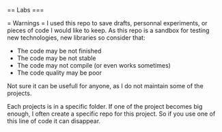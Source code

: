 == Labs ===

= Warnings =
I used this repo to save drafts, personnal experiments, or pieces of code I
would like to keep.
As this repo is a sandbox for testing new technologies, new libraries so consider that:

- The code may be not finished
- The code may be not stable
- The code may not compile (or even works sometimes)
- The code quality may be poor

Not sure it can be usefull for anyone, as I do not maintain some of the projects.

Each projects is in a specific folder. If one of the project becomes big enough,
I often create a specific repo for this project. So if you use one of this line
of code it can disappear.


